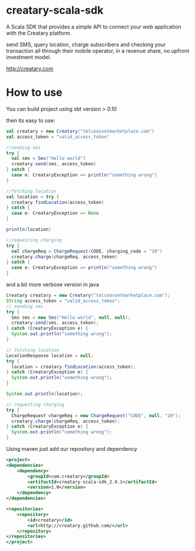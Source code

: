 # creatary-scala-sdk

A Scala SDK that provides a simple API to connect your web application with the Creatary platform.

send SMS, query location, charge subscribers and checking your transaction all through their mobile operator, in a revenue share, no upfront investment model.

http://creatary.com

# How to use

You can build project using sbt version > 0.10

then its easy to use:

```scala
val creatary = new Creatary("telcoassetmarketplace.com")
val access_token = "valid_access_token"

//sending sms
try {
  val sms = Sms("Hello world")
  creatary.send(sms, access_token)
} catch {
  case e: CreataryException => println("something wrong")
}

//fetching location
val location = try {
  creatary.findLocation(access_token)
} catch {
  case e: CreataryException => None
}

println(location)

//requesting charging
try {
  val chargeReq = ChargeRequest(CODE, charging_code = "10")
  creatary.charge(chargeReq, access_token)
} catch {
  case e: CreataryException => println("something wrong")
}
```

and a bit more verbose version in java

```java
Creatary creatary = new Creatary("telcoassetmarketplace.com");
String access_token = "valid_access_token";
// sending sms
try {
  Sms sms = new Sms("Hello world", null, null);
  creatary.send(sms, access_token);
} catch (CreataryException e) {
  System.out.println("something wrong");
}

// fetching location
LocationResponse location = null;
try {
  location = creatary.findLocation(access_token);
} catch (CreataryException e) {
  System.out.println("something wrong");
}

System.out.println(location);

// requesting charging
try {
  ChargeRequest chargeReq = new ChargeRequest("CODE", null, "10");
  creatary.charge(chargeReq, access_token);
} catch (CreataryException e) {
  System.out.println("something wrong");
}
```

Using maven just add our repository and dependency
```xml
<project>
<dependencies>
	<dependency>
		<groupId>com.creatary</groupId>
		<artifactId>creatary-scala-sdk_2.9.1</artifactId>
		<version>1.0</version>
	</dependency>
</dependencies>

<repositories>
	<repository>
		<id>creatary</id>
		<url>http://creatary.github.com/</url>
	</repository>
</repositories>
</project>
```

		